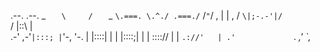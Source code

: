 
.--.       .--.
    _  `    \     /    `  _
     `\.===. \.^./ .===./`
            \/`"`\/
         ,  |    |  ,
        / `\|;-.-'|/` \
       /    |::\  |    \
    .-' ,-'`|:::; |`'-, '-.
        |   |::::\|   |
        |   |::::;|   |
        |   \:::://   |
        |    `.://'   |
       .'             `.
    _,'                 `,_